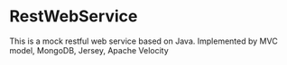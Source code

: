 RestWebService
==============

This is a mock restful web service based on Java. Implemented by MVC model, MongoDB, Jersey, Apache Velocity 
